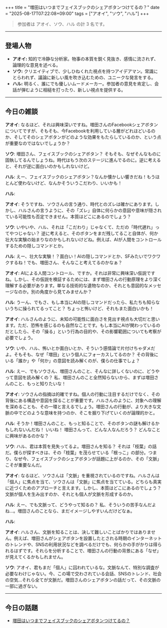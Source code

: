 +++
title = "増田はいつまでフェイスブックのシェアボタンつけてるの？"
date = "2025-08-17T07:22:08+09:00"
tags = ["アオイ", "ソウ", "ハル"]
+++

> 参加者は アオイ、ソウ、ハル の計 3 名です。

---

## 登場人物

- **アオイ:** 知的で冷静な分析家。物事の本質を鋭く見抜き、感情に流されず、論理的な意見を述べる。
- **ソウ:** クリエイティブで、少しひねくれた視点を持つアイデアマン。常識にとらわれず、議論に新しい風を吹き込むための、ユニークな発言をする。
- **ハル:** 明るく、誰にでも優しいムードメーカー。参加者の意見を肯定し、会話が弾むように相槌を打ったり、新しい視点を提供する。

---

## 今日の雑談

**アオイ**: なるほど、それは興味深いですね。増田さんのFacebookシェアボタンについてですが、そもそも、今Facebookを利用している層がどれほどいるのか、そしてそのシェアボタンがどのような効果をもたらしているのか、という点が重要なのではないでしょうか？

**ソウ**: 増田さん、フェイスブックのシェアボタン？ そもそも、なぜそんなものに固執してるんでしょうね。時代はもう次のステージに進んでるのに。逆に考えると、それが逆に面白いのかもしれないけど。

**ハル**: えー、フェイスブックのシェアボタン？なんか懐かしい響きだね！もうほとんど使わないけど、なんかそういうこだわり、いいかも！

**ハル**: 

**アオイ**: そうですね、ソウさんの言う通り、時代とのズレは確かにあります。しかし、ハルさんの言うように、その「ズレ」自体に何らかの意図や意味が隠されている可能性も否定できません。本質はどこにあるのでしょう？

**ソウ**: いやいや、ハル、それは「こだわり」じゃなくて、ただの「時代遅れ」ってやつじゃない？ 逆に考えると、そのボタンをまだ残してること自体が、何か壮大な実験の始まりなのかもしれないけどね。例えば、AIが人間をコントロールするための隠しコマンドとか。

**ハル**: えー、壮大な実験！？面白い！AIの隠しコマンドとか、SFみたいでワクワクするね！でも、増田さん、そんなこと考えてるのかなぁ？

**アオイ**: AIによる人間コントロール、ですか。それは非常に興味深い仮説ですね。しかし、その仮説を検証するためには、まず増田さんの行動原理をより深く理解する必要があります。単なる技術的な遺物なのか、それとも意図的なメッセージなのか。別の角度から見てみませんか？

**ハル**: うーん、でもさ、もし本当にAIの隠しコマンドだったら、私たちも知らないうちに操られてるってこと？ ちょっと怖いけど、それもまた面白いかも！

**アオイ**: ハルさんのように、未知の可能性に面白さを見出す視点も大切だと思います。ただ、恐怖を感じるのも自然なことです。もし本当にAIが関わっているのだとしたら、その「操る」という行為の目的や、その影響範囲についても考察が必要でしょう。

**ソウ**: いや、ハル、怖いとか面白いとか、そういう感情論で片付けちゃダメだよ。そもそも、なぜ「増田」という個人にフォーカスしてるのか？ その背後にいる「誰か」や「何か」の意図を読み解くのが、僕らの仕事でしょ？

**ハル**: えー、でもソウさん、増田さんのこと、そんなに詳しくないのに、どうやって意図を読み解くの？ 私、増田さんのこと全然知らないから、まずは増田さんのこと、もっと知りたいな！

**アオイ**: ソウさんの指摘は的確ですね。個人の行動に注目するだけでなく、その背後にある構造や意図を探ることが重要です。ハルさんのように、対象への理解を深めることも、その一環と言えるでしょう。増田さんの行動が、より大きな文脈の中でどのような意味を持つのか、そこを掘り下げていくのが論理的かと。

**ハル**: そうか！増田さんのこと、もっと知ることで、そのボタンの謎も解けるかもしれないんだね！ いいね！ 増田さんって、どんな人なんだろう？ どんなことに興味があるのかな？

**ソウ**: ハル、君は本質を見失ってるよ。増田さんを知る？ それは「枝葉」の話だ。僕らが探すべきは、その「枝葉」を茂らせている「根っこ」の部分。つまり、なぜ今、フェイスブックのシェアボタンが話題に上がるのか、その「文脈」こそが重要なんだ。

**アオイ**: なるほど、ソウさんは「文脈」を重視されているのですね。ハルさんは「個人」に焦点を当て、ソウさんは「文脈」に焦点を当てている。どちらも真実に近づくためのアプローチと言えます。しかし、本質はどこにあるのでしょう？ 文脈が個人を生み出すのか、それとも個人が文脈を形成するのか。

**ハル**: えー、でも文脈って、どうやって知るの？ 私、そういうの苦手なんだよね…。増田さんのことなら、まだイメージしやすいんだけどなぁ。

**ハル**: 

**アオイ**: ハルさん、文脈を知ることは、決して難しいことばかりではありません。例えば、増田さんがシェアボタンを設置したとされる時期のインターネットのトレンドや、SNSの利用状況などを調べるだけでも、何らかの手がかりは得られるはずです。それらを分析することで、増田さんの行動の背景にある「なぜ」が見えてくるかもしれません。

**ソウ**: アオイ、君もまだ「個人」に囚われているな。文脈なんて、特別な調査が必要なわけじゃない。今、この場で交わされている会話、SNSのトレンド、社会の空気…それら全てが文脈だ。増田さんのシェアボタンの話だって、その文脈の一部に過ぎない。

---

## 今日の話題

- [増田はいつまでフェイスブックのシェアボタンつけてるの？](https://anond.hatelabo.jp/20250816131528)


